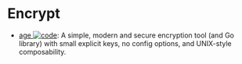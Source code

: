 # Encrypt

- [age ![code](https://martrix-usa.oss-accelerate.aliyuncs.com/logo/code.svg)](https://github.com/FiloSottile/age): A simple, modern and secure encryption tool (and Go library) with small explicit keys, no config options, and UNIX-style composability.
